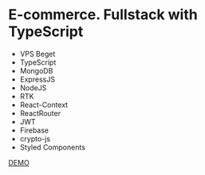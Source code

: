 # E-commerce. Fullstack with TypeScript

- VPS Beget
- TypeScript
- MongoDB
- ExpressJS
- NodeJS
- RTK
- React-Context
- ReactRouter
- JWT
- Firebase
- crypto-js
- Styled Components

[DEMO](https://e-commerce-mern-ts.vercel.app)

